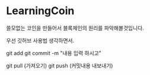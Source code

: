 # LearningCoin
쓸모없는 코인을 만들어서 블록체인의 원리를 파악해볼것입니다. 

우선 깃허브 사용법 생각하면서. 

git add
git commit -m "내용 입력 하시고" 

git pull (가져오기)
git push (커밋내용 내보내기)


